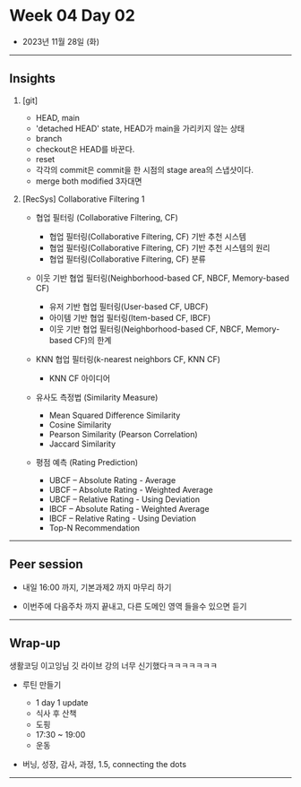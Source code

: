 # Week 04 Day 02

- 2023년 11월 28일 (화)

---

## Insights

1) [git]

    - HEAD, main
    - 'detached HEAD' state, HEAD가 main을 가리키지 않는 상태
    - branch
    - checkout은 HEAD를 바꾼다.
    - reset
    - 각각의 commit은 commit을 한 시점의 stage area의 스냅샷이다.
    - merge both modified 3자대면

2) [RecSys] Collaborative Filtering 1

    - 협업 필터링 (Collaborative Filtering, CF)
        - 협업 필터링(Collaborative Filtering, CF) 기반 추천 시스템
        - 협업 필터링(Collaborative Filtering, CF) 기반 추천 시스템의 원리
        - 협업 필터링(Collaborative Filtering, CF) 분류
        
    - 이웃 기반 협업 필터링(Neighborhood-based CF, NBCF, Memory-based CF)
        - 유저 기반 협업 필터링(User-based CF, UBCF)
        - 아이템 기반 협업 필터링(Item-based CF, IBCF)
        - 이웃 기반 협업 필터링(Neighborhood-based CF, NBCF, Memory-based CF)의 한계
        
    - KNN 협업 필터링(k-nearest neighbors CF, KNN CF)
        - KNN CF 아이디어
        
    - 유사도 측정법 (Similarity Measure)
        - Mean Squared Difference Similarity
        - Cosine Similarity
        - Pearson Similarity (Pearson Correlation)
        - Jaccard Similarity
        
    - 평점 예측 (Rating Prediction)
        - UBCF – Absolute Rating - Average
        - UBCF – Absolute Rating - Weighted Average
        - UBCF – Relative Rating - Using Deviation
        - IBCF – Absolute Rating - Weighted Average
        - IBCF – Relative Rating - Using Deviation
        - Top-N Recommendation

---

## Peer session


- 내일 16:00 까지, 기본과제2 까지 마무리 하기

- 이번주에 다음주차 까지 끝내고, 다른 도메인 영역 들을수 있으면 듣기


---

## Wrap-up

생활코딩 이고잉님 깃 라이브 강의 너무 신기했다ㅋㅋㅋㅋㅋㅋㅋ

- 루틴 만들기
    - 1 day 1 update
    - 식사 후 산책
    - 도핑
    - 17:30 ~ 19:00 
    - 운동

- 버닝, 성장, 감사, 과정, 1.5, connecting the dots

---
